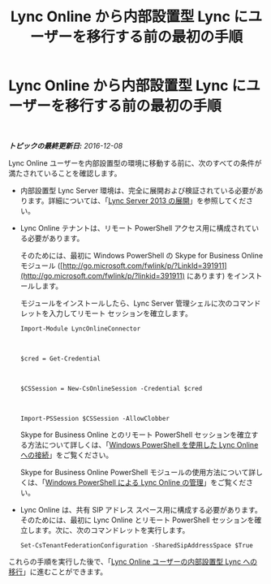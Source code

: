 ﻿---
title: Lync Online から内部設置型 Lync にユーザーを移行する前の最初の手順
TOCTitle: Lync Online から内部設置型 Lync にユーザーを移行する前の最初の手順
ms:assetid: 98245b04-ded4-4186-8da3-ba1c554b5c39
ms:mtpsurl: https://technet.microsoft.com/ja-jp/library/Dn689118(v=OCS.15)
ms:contentKeyID: 62247342
ms.date: 06/02/2017
mtps_version: v=OCS.15
ms.translationtype: HT
---

# Lync Online から内部設置型 Lync にユーザーを移行する前の最初の手順

 

_**トピックの最終更新日:** 2016-12-08_

Lync Online ユーザーを内部設置型の環境に移動する前に、次のすべての条件が満たされていることを確認します。

  - 内部設置型 Lync Server 環境は、完全に展開および検証されている必要があります。詳細については、「[Lync Server 2013 の展開](lync-server-2013-deploying-lync-server.md)」を参照してください。

  - Lync Online テナントは、リモート PowerShell アクセス用に構成されている必要があります。
    
    そのためには、最初に Windows PowerShell の Skype for Business Online モジュール ([http://go.microsoft.com/fwlink/p/?LinkId=391911](http://go.microsoft.com/fwlink/p/?linkid=391911) にあります) をインストールします。
    
    モジュールをインストールしたら、Lync Server 管理シェルに次のコマンドレットを入力してリモート セッションを確立します。
    
        Import-Module LyncOnlineConnector

       &nbsp;
    
        $cred = Get-Credential

       &nbsp;
    
        $CSSession = New-CsOnlineSession -Credential $cred

       &nbsp;
    
        Import-PSSession $CSSession -AllowClobber
    
    Skype for Business Online とのリモート PowerShell セッションを確立する方法について詳しくは、「[Windows PowerShell を使用した Lync Online への接続](connecting-to-skype-for-business-online-by-using-windows-powershell.md)」をご覧ください。
    
    Skype for Business Online PowerShell モジュールの使用方法について詳しくは、「[Windows PowerShell による Lync Online の管理](skype-for-business-online-using-windows-powershell-to-manage-your-tenant.md)」をご覧ください。

  - Lync Online は、共有 SIP アドレス スペース用に構成する必要があります。そのためには、最初に Lync Online とリモート PowerShell セッションを確立します。次に、次のコマンドレットを実行します。
    
        Set-CsTenantFederationConfiguration -SharedSipAddressSpace $True

これらの手順を実行した後で、「[Lync Online ユーザーの内部設置型 Lync への移行](lync-server-2013-migrating-lync-online-users-to-lync-on-premises.md)」に進むことができます。


